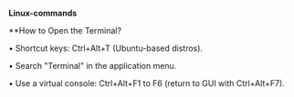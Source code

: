                            
**Linux-commands**

**How to Open the Terminal?

  • Shortcut keys: Ctrl+Alt+T (Ubuntu-based distros).
    
   • Search "Terminal" in the application menu.
    
  • Use a virtual console: Ctrl+Alt+F1 to F6 (return to GUI with Ctrl+Alt+F7).                    

  






